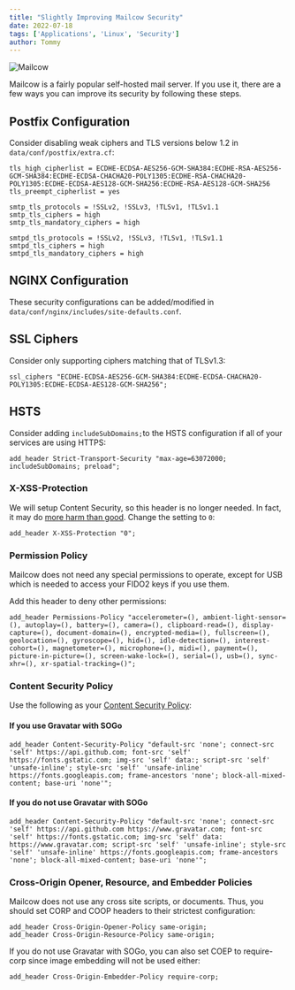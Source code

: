 ```yaml
---
title: "Slightly Improving Mailcow Security"
date: 2022-07-18
tags: ['Applications', 'Linux', 'Security']
author: Tommy
---
```


![Mailcow](/images/mailcow.png)

Mailcow is a fairly popular self-hosted mail server. If you use it, there are a few ways you can improve its security by following these steps.

## Postfix Configuration

Consider disabling weak ciphers and TLS versions below 1.2 in `data/conf/postfix/extra.cf`:

```
tls_high_cipherlist = ECDHE-ECDSA-AES256-GCM-SHA384:ECDHE-RSA-AES256-GCM-SHA384:ECDHE-ECDSA-CHACHA20-POLY1305:ECDHE-RSA-CHACHA20-POLY1305:ECDHE-ECDSA-AES128-GCM-SHA256:ECDHE-RSA-AES128-GCM-SHA256
tls_preempt_cipherlist = yes

smtp_tls_protocols = !SSLv2, !SSLv3, !TLSv1, !TLSv1.1
smtp_tls_ciphers = high
smtp_tls_mandatory_ciphers = high

smtpd_tls_protocols = !SSLv2, !SSLv3, !TLSv1, !TLSv1.1
smtpd_tls_ciphers = high
smtpd_tls_mandatory_ciphers = high
```

## NGINX Configuration

These security configurations can be added/modified in `data/conf/nginx/includes/site-defaults.conf`.

## SSL Ciphers

Consider only supporting ciphers matching that of TLSv1.3:

```
ssl_ciphers "ECDHE-ECDSA-AES256-GCM-SHA384:ECDHE-ECDSA-CHACHA20-POLY1305:ECDHE-ECDSA-AES128-GCM-SHA256";
```

## HSTS

Consider adding `includeSubDomains;`to the HSTS configuration if all of your services are using HTTPS:

```
add_header Strict-Transport-Security "max-age=63072000; includeSubDomains; preload";
```

### X-XSS-Protection

We will setup Content Security, so this header is no longer needed. In fact, it may do [more harm than good](https://github.com/helmetjs/helmet/issues/230). Change the setting to `0`:

```
add_header X-XSS-Protection "0";
```

### Permission Policy

Mailcow does not need any special permissions to operate, except for USB which is needed to access your FIDO2 keys if you use them.

Add this header to deny other permissions:

```
add_header Permissions-Policy "accelerometer=(), ambient-light-sensor=(), autoplay=(), battery=(), camera=(), clipboard-read=(), display-capture=(), document-domain=(), encrypted-media=(), fullscreen=(), geolocation=(), gyroscope=(), hid=(), idle-detection=(), interest-cohort=(), magnetometer=(), microphone=(), midi=(), payment=(), picture-in-picture=(), screen-wake-lock=(), serial=(), usb=(), sync-xhr=(), xr-spatial-tracking=()";
```

### Content Security Policy

Use the following as your [Content Security Policy](https://developer.mozilla.org/en-US/docs/Web/HTTP/CSP#:~:text=Content%20Security%20Policy%20(CSP)%20is,site%20defacement%2C%20to%20malware%20distribution.):

#### If you use Gravatar with SOGo

```
add_header Content-Security-Policy "default-src 'none'; connect-src 'self' https://api.github.com; font-src 'self' https://fonts.gstatic.com; img-src 'self' data:; script-src 'self' 'unsafe-inline'; style-src 'self' 'unsafe-inline' https://fonts.googleapis.com; frame-ancestors 'none'; block-all-mixed-content; base-uri 'none'";
```

#### If you do not use Gravatar with SOGo

```
add_header Content-Security-Policy "default-src 'none'; connect-src 'self' https://api.github.com https://www.gravatar.com; font-src 'self' https://fonts.gstatic.com; img-src 'self' data: https://www.gravatar.com; script-src 'self' 'unsafe-inline'; style-src 'self' 'unsafe-inline' https://fonts.googleapis.com; frame-ancestors 'none'; block-all-mixed-content; base-uri 'none'";
```

### Cross-Origin Opener, Resource, and Embedder Policies

Mailcow does not use any cross site scripts, or documents. Thus, you should set CORP and COOP headers to their strictest configuration:

```
add_header Cross-Origin-Opener-Policy same-origin;
add_header Cross-Origin-Resource-Policy same-origin;
```

If you do not use Gravatar with SOGo, you can also set COEP to require-corp since image embedding will not be used either:

```
add_header Cross-Origin-Embedder-Policy require-corp;
```